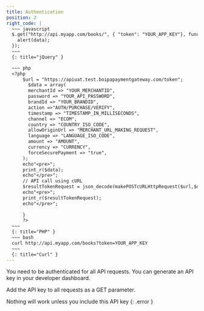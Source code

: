 ```yaml
---
title: Authentication
position: 2
right_code: |
  ~~~ javascript
  $.get("http://api.myapp.com/books/", { "token": "YOUR_APP_KEY"}, function(data) {
    alert(data);
  });
  ~~~
  {: title="jQuery" }

  ~~~ php
  <?php
      $url = "https://apiuat.test.boipapaymentgateway.com/token";
        $data = array(
        merchantId => "YOUR_MERCHANTID",
        password => "YOUR_API_PASSWORD",
        brandId => "YOUR_BRANDID",
        action =>"AUTH/PURCHASE/VERIFY",
        timestamp => "TIMESTAMP_IN_MILLISECONDS",
        channel => "ECOM",
        country => "COUNTRY_ISO_CODE",
        allowOriginUrl => "MERCHANT_URL_MAKING_REQUEST",
        language => "LANGUAGE_ISO_CODE",
        amount => "AMOUNT",
        currency => "CURRENCY",
        forceSecurePayment => "true",
      );
      echo"<pre>";
      print_r($data);
      echo"</pre>";
      // API call using cURL
      $resultTokenRequest = json_decode(makePOSTcURLHttpRequest($url,$data),true);
      echo"<pre>";
      print_r($resultTokenRequest);
      echo"</pre>";
      
      }
      ?>
  ~~~
  {: title="PHP" }  
  ~~~ bash
  curl http://api.myapp.com/books?token=YOUR_APP_KEY
  ~~~
  {: title="Curl" }
---
```


You need to be authenticated for all API requests. You can generate an API key in your developer dashboard.

Add the API key to all requests as a GET parameter.

Nothing will work unless you include this API key
{: .error }
